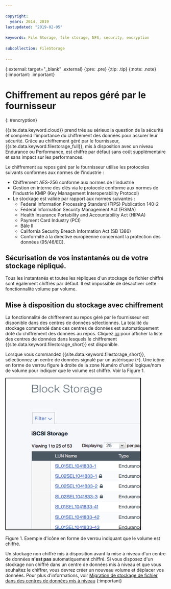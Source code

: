 ```yaml
---

copyright:
  years: 2014, 2019
lastupdated: "2019-02-05"

keywords: File Storage, file storage, NFS, security, encryption

subcollection: FileStorage

---
```

{:external: target="_blank" .external}
{:pre: .pre}
{:tip: .tip}
{:note: .note}
{:important: .important}

# Chiffrement au repos géré par le fournisseur
{: #encryption}

{{site.data.keyword.cloud}} prend très au sérieux la question de la sécurité et comprend l'importance du chiffrement des données pour assurer leur sécurité. Grâce au chiffrement géré par le fournisseur, {{site.data.keyword.filestorage_full}}, mis à disposition avec un niveau Endurance ou Performance, est chiffré par défaut sans coût supplémentaire et sans impact sur les performances.

Le chiffrement au repos géré par le fournisseur utilise les protocoles suivants conformes aux normes de l'industrie :

* Chiffrement AES-256 conforme aux normes de l'industrie
* Gestion en interne des clés via le protocole conforme aux normes de l'industrie KMIP (Key Management Interoperability Protocol)
* Le stockage est validé par rapport aux normes suivantes :
    - Federal Information Processing Standard (FIPS) Publication 140-2
    - Federal Information Security Management Act (FISMA)
    - Health Insurance Portability and Accountability Act (HIPAA)
    - Payment Card Industry (PCI)
    - Bâle II
    - California Security Breach Information Act (SB 1386)
    - Conformité à la directive européenne concernant la protection des données (95/46/EC).

## Sécurisation de vos instantanés ou de votre stockage répliqué.  

Tous les instantanés et toutes les répliques d'un stockage de fichier chiffré sont également chiffrés par défaut. Il est impossible de désactiver cette fonctionnalité volume par volume.

## Mise à disposition du stockage avec chiffrement

La fonctionnalité de chiffrement au repos géré par le fournisseur est disponible dans des centres de données sélectionnés. La totalité du stockage commandé dans ces centres de données est automatiquement doté du chiffrement des données au repos. Cliquez [ici](/docs/infrastructure/FileStorage?topic=FileStorage-news) pour afficher la liste des centres de données dans lesquels le chiffrement {{site.data.keyword.filestorage_short}} est disponible.

Lorsque vous commandez {{site.data.keyword.filestorage_short}}, sélectionnez un centre de données signalé par un astérisque (`*`). Une icône en forme de verrou figure à droite de la zone Numéro d'unité logique/nom de volume pour indiquer que le volume est chiffré. Voir la Figure 1.

![L'icône en forme de verrou indique que le numéro d'unité logique est chiffré](/images/encryptedstorage.png)
<caption>Figure 1. Exemple d'icône en forme de verrou indiquant que le volume est chiffré.</caption>

Un stockage non chiffré mis à disposition avant la mise à niveau d'un centre de données **n'est pas** automatiquement chiffré. Si vous disposez d'un stockage non chiffré dans un centre de données mis à niveau et que vous souhaitez le chiffrer, vous devrez créer un nouveau volume et déplacer vos données. Pour plus d'informations, voir [Migration de stockage de fichier dans des centres de données mis à niveau](/docs/infrastructure/FileStorage?topic=FileStorage-migratestorage)
{:important}
